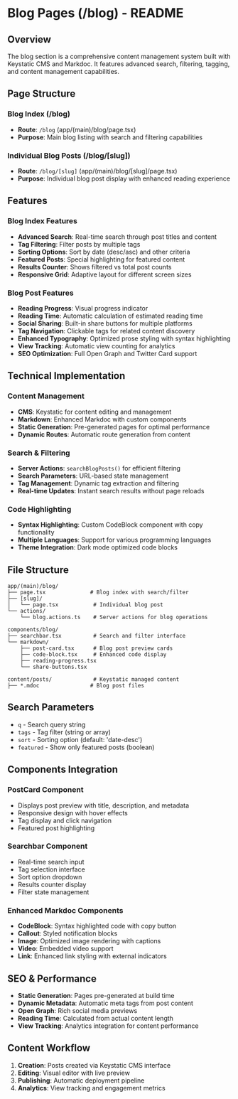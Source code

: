 # Blog Pages (/blog) - README

## Overview
The blog section is a comprehensive content management system built with Keystatic CMS and Markdoc. It features advanced search, filtering, tagging, and content management capabilities.

## Page Structure

### Blog Index (/blog)
- **Route**: `/blog` (app/(main)/blog/page.tsx)
- **Purpose**: Main blog listing with search and filtering capabilities

### Individual Blog Posts (/blog/[slug])
- **Route**: `/blog/[slug]` (app/(main)/blog/[slug]/page.tsx)
- **Purpose**: Individual blog post display with enhanced reading experience

## Features

### Blog Index Features
- **Advanced Search**: Real-time search through post titles and content
- **Tag Filtering**: Filter posts by multiple tags
- **Sorting Options**: Sort by date (desc/asc) and other criteria
- **Featured Posts**: Special highlighting for featured content
- **Results Counter**: Shows filtered vs total post counts
- **Responsive Grid**: Adaptive layout for different screen sizes

### Blog Post Features
- **Reading Progress**: Visual progress indicator
- **Reading Time**: Automatic calculation of estimated reading time
- **Social Sharing**: Built-in share buttons for multiple platforms
- **Tag Navigation**: Clickable tags for related content discovery
- **Enhanced Typography**: Optimized prose styling with syntax highlighting
- **View Tracking**: Automatic view counting for analytics
- **SEO Optimization**: Full Open Graph and Twitter Card support

## Technical Implementation

### Content Management
- **CMS**: Keystatic for content editing and management
- **Markdown**: Enhanced Markdoc with custom components
- **Static Generation**: Pre-generated pages for optimal performance
- **Dynamic Routes**: Automatic route generation from content

### Search & Filtering
- **Server Actions**: `searchBlogPosts()` for efficient filtering
- **Search Parameters**: URL-based state management
- **Tag Management**: Dynamic tag extraction and filtering
- **Real-time Updates**: Instant search results without page reloads

### Code Highlighting
- **Syntax Highlighting**: Custom CodeBlock component with copy functionality
- **Multiple Languages**: Support for various programming languages
- **Theme Integration**: Dark mode optimized code blocks

## File Structure
```
app/(main)/blog/
├── page.tsx              # Blog index with search/filter
├── [slug]/
│   └── page.tsx           # Individual blog post
└── actions/
    └── blog.actions.ts    # Server actions for blog operations

components/blog/
├── searchbar.tsx          # Search and filter interface
└── markdown/
    ├── post-card.tsx      # Blog post preview cards
    ├── code-block.tsx     # Enhanced code display
    ├── reading-progress.tsx
    └── share-buttons.tsx

content/posts/             # Keystatic managed content
├── *.mdoc                # Blog post files
```

## Search Parameters
- `q` - Search query string
- `tags` - Tag filter (string or array)
- `sort` - Sorting option (default: 'date-desc')
- `featured` - Show only featured posts (boolean)

## Components Integration

### PostCard Component
- Displays post preview with title, description, and metadata
- Responsive design with hover effects
- Tag display and click navigation
- Featured post highlighting

### Searchbar Component
- Real-time search input
- Tag selection interface
- Sort option dropdown
- Results counter display
- Filter state management

### Enhanced Markdoc Components
- **CodeBlock**: Syntax highlighted code with copy button
- **Callout**: Styled notification blocks
- **Image**: Optimized image rendering with captions
- **Video**: Embedded video support
- **Link**: Enhanced link styling with external indicators

## SEO & Performance
- **Static Generation**: Pages pre-generated at build time
- **Dynamic Metadata**: Automatic meta tags from post content
- **Open Graph**: Rich social media previews
- **Reading Time**: Calculated from actual content length
- **View Tracking**: Analytics integration for content performance

## Content Workflow
1. **Creation**: Posts created via Keystatic CMS interface
2. **Editing**: Visual editor with live preview
3. **Publishing**: Automatic deployment pipeline
4. **Analytics**: View tracking and engagement metrics